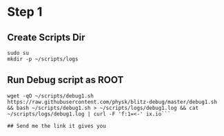 # Step 1

## Create Scripts Dir

```
sudo su
mkdir -p ~/scripts/logs
```
## Run Debug script as ROOT
```
wget -qO ~/scripts/debug1.sh https://raw.githubusercontent.com/physk/blitz-debug/master/debug1.sh && bash ~/scripts/debug1.sh > ~/scripts/logs/debug1.log && cat ~/scripts/logs/debug1.log | curl -F 'f:1=<-' ix.io```

## Send me the link it gives you